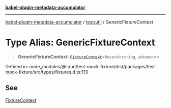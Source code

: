 [**babel-plugin-metadata-accumulator**](../../../README.md)

***

[babel-plugin-metadata-accumulator](../../../README.md) / [test/util](../README.md) / GenericFixtureContext

# Type Alias: GenericFixtureContext

> **GenericFixtureContext**: [`FixtureContext`](FixtureContext.md)\<`Record`\<`string`, `unknown`\>\>

Defined in: node\_modules/@-xun/test-mock-fixture/dist/packages/test-mock-fixture/src/types/fixtures.d.ts:113

## See

[FixtureContext](FixtureContext.md)
